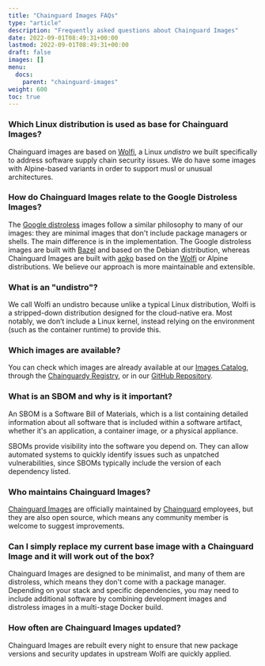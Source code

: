 ```yaml
---
title: "Chainguard Images FAQs"
type: "article"
description: "Frequently asked questions about Chainguard Images"
date: 2022-09-01T08:49:31+00:00
lastmod: 2022-09-01T08:49:31+00:00
draft: false
images: []
menu:
  docs:
    parent: "chainguard-images"
weight: 600
toc: true
---
```


### Which Linux distribution is used as base for Chainguard Images?
Chainguard images are based on [Wolfi](/open-source/wolfi/), a Linux _undistro_ we built specifically to address software supply chain security issues.
We do have some images with Alpine-based variants in order to support musl or unusual architectures.

### How do Chainguard Images relate to the Google Distroless Images?
The [Google distroless](https://github.com/GoogleContainerTools/distroless) images follow a similar
philosophy to many of our images: they are minimal images that don't include package managers or
shells. The main difference is in the implementation. The Google distroless images are built with
[Bazel](https://bazel.build) and based on the Debian distribution, whereas Chainguard Images are
built with [apko](/open-source/apko) based on the [Wolfi](/open-source/wolfi) or Alpine
distributions. We believe our approach is more maintainable and extensible.

### What is an "undistro"?
We call Wolfi an undistro because unlike a typical Linux distribution, Wolfi is a stripped-down distribution designed for the cloud-native era. Most notably, we don’t include a Linux kernel, instead relying on the environment (such as the container runtime) to provide this.

### Which images are available?
You can check which images are already available at our [Images Catalog](https://edu.chainguard.dev/chainguard/chainguard-images/reference/), through the [Chainguardy Registry](/chainguard/chainguard-images/registry/overview/), or in our [GitHub Repository](https://github.com/chainguard-images).

### What is an SBOM and why is it important?
An SBOM is a Software Bill of Materials, which is a list containing detailed information about all software that is included within a software artifact, whether it's an application, a container image, or a physical appliance.

SBOMs provide visibility into the software you depend on. They can allow automated systems to quickly identify issues such as unpatched vulnerabilities, since SBOMs typically include the version of each dependency listed.

### Who maintains Chainguard Images?
[Chainguard Images](https://www.chainguard.dev/chainguard-images?utm_source=docs) are officially maintained by [Chainguard](https://chainguard.dev) employees, but they are also open source, which means any community member is welcome to suggest improvements.

### Can I simply replace my current base image with a Chainguard Image and it will work out of the box?
Chainguard Images are designed to be minimalist, and many of them are distroless, which means they don't come with a package manager. Depending on your stack and specific dependencies, you may need to include additional software by combining development images and distroless images in a multi-stage Docker build.

### How often are Chainguard Images updated?
Chainguard Images are rebuilt every night to ensure that new package versions and security updates in upstream Wolfi are quickly applied.

